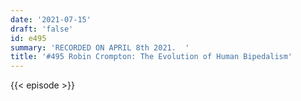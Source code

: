 ```yaml
---
date: '2021-07-15'
draft: 'false'
id: e495
summary: 'RECORDED ON APRIL 8th 2021.  '
title: '#495 Robin Crompton: The Evolution of Human Bipedalism'
---
```

{{< episode >}}
